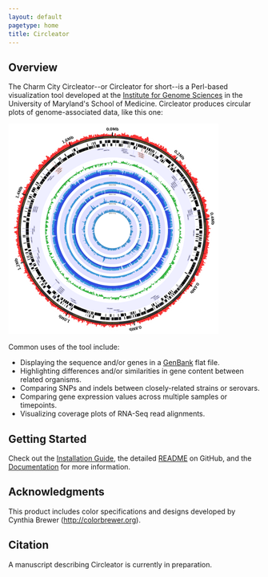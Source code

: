 ```yaml
---
layout: default
pagetype: home
title: Circleator
---
```


## Overview

The Charm City Circleator--or Circleator for short--is a Perl-based
visualization tool developed at the [Institute for Genome Sciences][igs]
in the University of Maryland's School of Medicine. Circleator produces
circular plots of genome-associated data, like this one:

![Sample Circleator image][sample image]

Common uses of the tool include:

* Displaying the sequence and/or genes in a [GenBank][] flat file.
* Highlighting differences and/or similarities in gene content between related organisms.
* Comparing SNPs and indels between closely-related strains or serovars.
* Comparing gene expression values across multiple samples or timepoints.
* Visualizing coverage plots of RNA-Seq read alignments.

[sample image]: images/CP002725-2-420.png "Sample Circleator Image"
[genbank]: http://www.ncbi.nlm.nih.gov/genbank/
[igs]: http://igs.umaryland.edu

## Getting Started

Check out the [Installation Guide][install], the detailed [README][] on GitHub, 
and the [Documentation][docs] for more information.

[install]: install.html
[readme]: http://github.com/jonathancrabtree/Circleator/blob/master/README.md
[docs]: documentation.html

## Acknowledgments

This product includes color specifications and designs developed by Cynthia Brewer (<http://colorbrewer.org>).

## Citation

A manuscript describing Circleator is currently in preparation.
